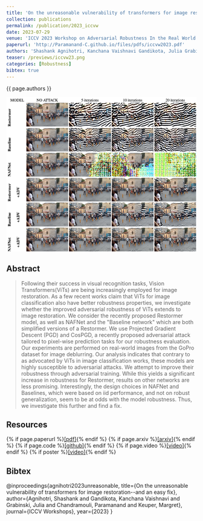 ```yaml
---
title: 'On the unreasonable vulnerability of transformers for image restoration--and an easy fix'
collection: publications
permalink: /publication/2023_iccvw
date: 2023-07-29
venue: 'ICCV 2023 Workshop on Adversarial Robustness In the Real World'
paperurl: 'http://Paramanand-C.github.io/files/pdfs/iccvw2023.pdf'
authors: 'Shashank Agnihotri, Kanchana Vaishnavi Gandikota, Julia Grabinski, <b>Paramanand Chandramouli</b>, Margret Keuper'
teaser: /previews/iccvw23.png
categories: [Robustness]
bibtex: true
---
```


{{ page.authors }}

<img class="pub_teaser" src="../images/previews/iccvw23.png" alt="Teaser Image" title="teaser" />

## Abstract

>  Following their success in visual recognition tasks, Vision Transformers(ViTs) are being increasingly employed for image restoration. As a few recent works claim that ViTs for image classification also have better robustness properties, we investigate whether the improved adversarial robustness of ViTs extends to image restoration. We consider the recently proposed Restormer model, as well as NAFNet and the "Baseline network" which are both simplified versions of a Restormer. We use Projected Gradient Descent (PGD) and CosPGD, a recently proposed adversarial attack tailored to pixel-wise prediction tasks for our robustness evaluation. Our experiments are performed on real-world images from the GoPro dataset for image deblurring. Our analysis indicates that contrary to as advocated by ViTs in image classification works, these models are highly susceptible to adversarial attacks. We attempt to improve their robustness through adversarial training. While this yields a significant increase in robustness for Restormer, results on other networks are less promising. Interestingly, the design choices in NAFNet and Baselines, which were based on iid performance, and not on robust generalization, seem to be at odds with the model robustness. Thus, we investigate this further and find a fix. 
## Resources

{% if page.paperurl %}<a href=" {{ page.paperurl }} ">[pdf]</a>{% endif %} {% if page.arxiv %}<a href=" {{ page.arxiv }} ">[arxiv]</a>{% endif %} {% if page.code %}<a href=" {{ page.code }} ">[github]</a>{% endif %} {% if page.video %}<a href=" {{ page.video }} ">[video]</a>{% endif %} {% if poster %}<a href=" {{ page.poster }} ">[video]</a>{% endif %}

## Bibtex

@inproceedings{agnihotri2023unreasonable,
  title={On the unreasonable vulnerability of transformers for image restoration--and an easy fix},
  author={Agnihotri, Shashank and Gandikota, Kanchana Vaishnavi and Grabinski, Julia and Chandramouli, Paramanand and Keuper, Margret},
  journal={ICCV Workshops},
  year={2023}
}
